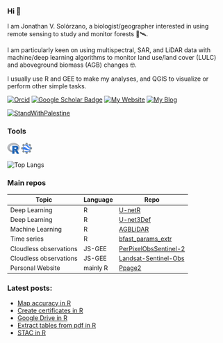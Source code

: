 ### Hi 👋

I am Jonathan V. Solórzano, a biologist/geographer interested in using remote sensing to study and monitor forests 🌳🛰️. 

I am particularly keen on using multispectral, SAR, and LiDAR data with machine/deep learning algorithms to monitor land use/land cover (LULC) and aboveground biomass (AGB) changes 🤓.

I usually use R and GEE to make my analyses, and QGIS to visualize or perform other simple tasks.

[![Orcid](https://img.shields.io/badge/My-Orcid-a6ce39)](https://orcid.org/0000-0001-6422-4802)
[![Google Scholar Badge](https://img.shields.io/badge/My-Google%20Scholar-4d90fe)](https://scholar.google.com/citations?user=sXi9pZMAAAAJ&hl=es)
[![My Website](https://img.shields.io/badge/My-Website-5b8d2e)](https://jonathanvsv.github.io/Ppage2/)
[![My Blog](https://img.shields.io/badge/My-Blog-6e7173)](https://jonathanvsv.github.io/Ppage2/posts/)

[![StandWithPalestine](https://raw.githubusercontent.com/Safouene1/support-palestine-banner/master/StandWithPalestine.svg)](https://github.com/Safouene1/support-palestine-banner/blob/master/Markdown-pages/Support.md)

### Tools

<code><img height="25" class="center" alt="GEE" src="https://github.com/JonathanVSV/JonathanVSV/blob/main/imgs/r.png"></code>
<code><img height="25" class="center" alt="R" src="https://github.com/JonathanVSV/JonathanVSV/blob/main/imgs/GEE.png"></code>

![Top Langs](https://github-readme-stats.vercel.app/api/top-langs/?username=jonathanvsv&size_weight=0&count_weight=1&layout=compact&theme=transparent)

### Main repos

Topic | Language | Repo | 
--- | --- | --- |
Deep Learning | R | [U-netR ](https://github.com/JonathanVSV/U-netR)
Deep Learning | R | [U-net3Def](https://github.com/JonathanVSV/U-netRDef)
Machine Learning | R | [AGBLiDAR](https://github.com/JonathanVSV/AGBLiDAR)
Time series | R | [bfast_params_extr](https://github.com/JonathanVSV/bfast_params_extr)
Cloudless observations | JS-GEE | [PerPixelObsSentinel-2](https://github.com/JonathanVSV/PerPixelObsSentinel-2)
Cloudless observations | JS-GEE | [Landsat-Sentinel-Obs](https://github.com/JonathanVSV/Landsat-Sentinel-Obs)
Personal Website | mainly R | [Ppage2](https://github.com/JonathanVSV/Ppage2)

### Latest posts: 

<!-- BLOG-POST-LIST:START -->
- [Map accuracy in R](https://jonathanvsv.github.io/Ppage2/blog/Map-accuracy-in-R/)
- [Create certificates in R](https://jonathanvsv.github.io/Ppage2/blog/Create-certificates-in-R/)
- [Google Drive in R](https://jonathanvsv.github.io/Ppage2/blog/Google-drive-in-r/)
- [Extract tables from pdf in R](https://jonathanvsv.github.io/Ppage2/blog/extract-pdf-tables/)
- [STAC in R](https://jonathanvsv.github.io/Ppage2/blog/stac/)
<!-- BLOG-POST-LIST:END -->
